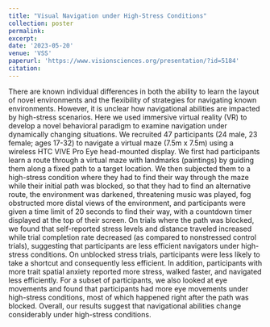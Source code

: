 ```yaml
---
title: "Visual Navigation under High-Stress Conditions"
collection: poster
permalink:
excerpt:
date: '2023-05-20'
venue: 'VSS'
paperurl: 'https://www.visionsciences.org/presentation/?id=5184'
citation:
---
```

There are known individual differences in both the ability to learn the layout of novel environments and the flexibility of strategies for navigating known environments. However, it is unclear how navigational abilities are impacted by high-stress scenarios. Here we used immersive virtual reality (VR) to develop a novel behavioral paradigm to examine navigation under dynamically changing situations. We recruited 47 participants (24 male, 23 female; ages 17-32) to navigate a virtual maze (7.5m x 7.5m) using a wireless HTC VIVE Pro Eye head-mounted display. We first had participants learn a route through a virtual maze with landmarks (paintings) by guiding them along a fixed path to a target location. We then subjected them to a high-stress condition where they had to find their way through the maze while their initial path was blocked, so that they had to find an alternative route, the environment was darkened, threatening music was played, fog obstructed more distal views of the environment, and participants were given a time limit of 20 seconds to find their way, with a countdown timer displayed at the top of their screen. On trials where the path was blocked, we found that self-reported stress levels and distance traveled increased while trial completion rate decreased (as compared to nonstressed control trials), suggesting that participants are less efficient navigators under high-stress conditions. On unblocked stress trials, participants were less likely to take a shortcut and consequently less efficient. In addition, participants with more trait spatial anxiety reported more stress, walked faster, and navigated less efficiently. For a subset of participants, we also looked at eye movements and found that participants had more eye movements under high-stress conditions, most of which happened right after the path was blocked. Overall, our results suggest that navigational abilities change considerably under high-stress conditions.

